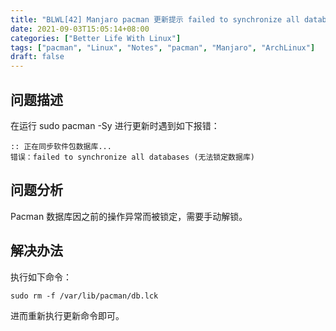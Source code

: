 ```yaml
---
title: "BLWL[42] Manjaro pacman 更新提示 failed to synchronize all databases 解决方案"
date: 2021-09-03T15:05:14+08:00
categories: ["Better Life With Linux"]
tags: ["pacman", "Linux", "Notes", "pacman", "Manjaro", "ArchLinux"]
draft: false
---
```


## 问题描述

在运行 sudo pacman -Sy 进行更新时遇到如下报错：  

```
:: 正在同步软件包数据库...
错误：failed to synchronize all databases (无法锁定数据库)
```

## 问题分析

Pacman 数据库因之前的操作异常而被锁定，需要手动解锁。  

## 解决办法

执行如下命令：  

```
sudo rm -f /var/lib/pacman/db.lck
```

进而重新执行更新命令即可。  
